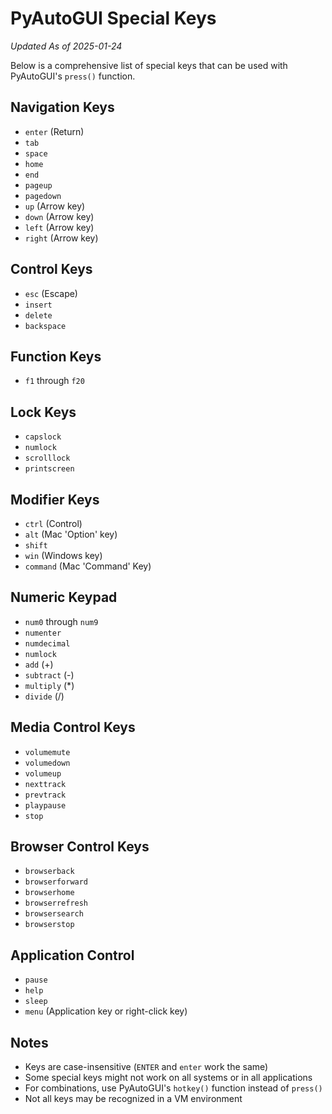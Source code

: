 # PyAutoGUI Special Keys

*Updated As of 2025-01-24*

Below is a comprehensive list of special keys that can be used with PyAutoGUI's `press()` function.

## Navigation Keys
- `enter` (Return)
- `tab`
- `space`
- `home`
- `end`
- `pageup`
- `pagedown`
- `up` (Arrow key)
- `down` (Arrow key)
- `left` (Arrow key)
- `right` (Arrow key)

## Control Keys
- `esc` (Escape)
- `insert`
- `delete`
- `backspace`

## Function Keys
- `f1` through `f20`

## Lock Keys
- `capslock`
- `numlock`
- `scrolllock`
- `printscreen`

## Modifier Keys
- `ctrl` (Control)
- `alt` (Mac 'Option' key)
- `shift`
- `win` (Windows key)
- `command` (Mac 'Command' Key)

## Numeric Keypad
- `num0` through `num9`
- `numenter`
- `numdecimal`
- `numlock`
- `add` (+)
- `subtract` (-)
- `multiply` (*)
- `divide` (/)

## Media Control Keys
- `volumemute`
- `volumedown`
- `volumeup`
- `nexttrack`
- `prevtrack`
- `playpause`
- `stop`

## Browser Control Keys
- `browserback`
- `browserforward`
- `browserhome`
- `browserrefresh`
- `browsersearch`
- `browserstop`

## Application Control
- `pause`
- `help`
- `sleep`
- `menu` (Application key or right-click key)

## Notes
- Keys are case-insensitive (`ENTER` and `enter` work the same)
- Some special keys might not work on all systems or in all applications
- For combinations, use PyAutoGUI's `hotkey()` function instead of `press()`
- Not all keys may be recognized in a VM environment 